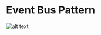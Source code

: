 # Event Bus Pattern

![alt text](https://github.com/pipedev10/Event-Bus-Pattern/image/event-bus-pattern.webp?raw=true)